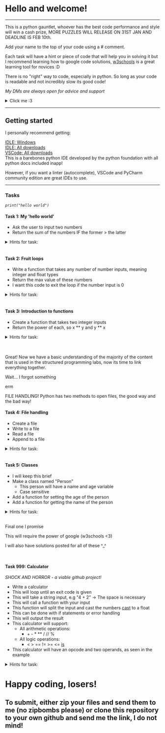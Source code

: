 <h1> Hello and welcome! </h1>

---

This is a python gauntlet, whoever has the best code performance and style will win a cash prize, MORE PUZZLES WILL RELEASE ON 31ST JAN AND DEADLINE IS FEB 10th.

Add your name to the top of your code using a # comment.

Each task will have a hint or piece of code that will help you in solving it but I recommend learning how to google code solutions, [w3schools](https://www.w3schools.com/python/) is a great learning tool for novices :D

There is no "right" way to code, especially in python. So long as your code is readable and not incredibly slow its good code!

_My DMs are always open for advice and support_

<details>
<summary>
Click me :3
</summary>
    
> `:D` appears as a smiley!
</details>

---

<h2> Getting started </h2>
I personally recommend getting:<br>

[IDLE: Windows](https://www.python.org/ftp/python/3.12.1/python-3.12.1-amd64.exe)<br>
[IDLE: All downloads](https://www.python.org/downloads/release/python-3121/)<br>
[VSCode: All downloads](https://code.visualstudio.com/download)<br>
This is a barebones python IDE developed by the python foundation with all python docs included inapp!

However, if you want a linter (autocomplete), VSCode and PyCharm community edition are great IDEs to use.

---
<h3> Tasks </h3>

_`print("hello world")`_

<h4> Task 1: My 'hello world'</h4>

- Ask the user to input two numbers
- Return the sum of the numbers IF the former > the latter

<details>
<summary>
Hints for task:
</summary>

> Use int(input()) and print()
</details>

<br />

<h4> Task 2: Fruit loops</h4>

- Write a function that takes any number of number inputs, meaning integer and float types
- Return the max value of these numbers
- I want this code to exit the loop if the number input is 0

<details>
<summary>
Hints for task:
</summary>

> Use a while loop, a for loop and a list! p.s max() is your friend.

```py
list = []
inp = float(input())
while inp != -1:
for value in range(start, end, jump):
```
</details>

<br />

<h4> Task 3: Introduction to functions</h4>

- Create a function that takes two integer inputs
- Return the power of each, so x ** y and y ** x

<details>
<summary>
Hints for task:
</summary>

```py
def func(input_parameters):
    # Code
    return
```
</details>

<br />
<br />

Great! Now we have a basic understanding of the majority of the content that is used in the structured programming labs, now its time to link everything together.

Wait...
I forgot something

erm

FILE HANDLING!
Python has two methods to open files, the good way and the bad way!
<br />

<h4> Task 4: File handling</h4>

- Create a file
- Write to a file
- Read a file
- Append to a file

<details>
<summary>
Hints for task:
</summary>

```py
a = file.open("text.txt", "r")
b = a.read()
a.close()
# Bad and stinky
with open("text.txt", "r") as file:
    # for line in file
    # b = a.read()
# good and will close the file for you outside of the loop!
```
</details>

<br />

<h4> Task 5: Classes</h4>

- I will keep this brief
- Make a class named "Person"
    - This person will have a name and age variable
    - Case sensitive
- Add a function for setting the age of the person
- Add a function for getting the name of the person
<details>
<summary>
Hints for task:
</summary>

Good luck `:P`
</details>

<br />

Final one I promise

This will require the power of google (w3schools <3)

I will also have solutions posted for all of these \^_\^

<br />

<h4> Task 999: Calculator</h4>

_SHOCK AND HORROR - a viable github project!_

- Write a calculator
- This will loop until an exit code is given
- This will take a string input, e.g "4 + 2" -> The space is necessary
- This will call a function with your input
- This function will split the input and cast the numbers [cast](https://www.w3schools.com/python/python_casting.asp) to a float
- This can be done with if statements or error handling
- This will output the result
- This calculator will support:
    - All arithmetic operations:
        - \+ \- * ** / // %
    - All logic operations:
        - < > == != >= <= [is]()
- This calculator will have an opcode and two operands, as seen in the example



<details>
<summary>
Hints for task:
</summary>
Have fun, plan it out, w3 has what you need (my DMs are always open, too)
</details>

# Happy coding, losers!

<h2>To submit, either zip your files and send them to me (no zipbombs please) or clone this repository to your own github and send me the link, I do not mind!</h2>
